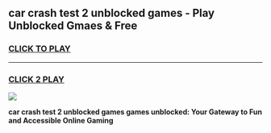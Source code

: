 
## car crash test 2 unblocked games - Play Unblocked Gmaes & Free
<h3>
<a href="https://news.freeplayer.one?title=car_crash_test_2_unblocked_games&ref=23F">CLICK TO PLAY</a></h3>
<hr>

<h3>
<a href="https://news.freeplayer.one?title=car_crash_test_2_unblocked_games&ref=23F">CLICK 2 PLAY</a>
  
</h3>

<a href="https://news.freeplayer.one?title=car_crash_test_2_unblocked_games&ref=23F/"><img src="https://clearcache.store/games.png"></a>


**car crash test 2 unblocked games games unblocked: Your Gateway to Fun and Accessible Online Gaming**
